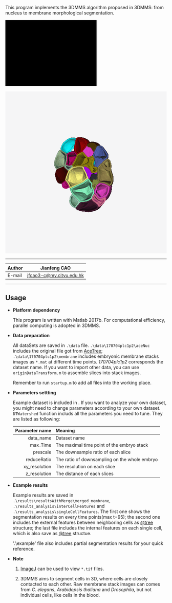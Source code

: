 This program implements the 3DMMS algorithm proposed in 3DMMS: from nucleus to membrane morphological segmentation. 

![segmentation](example_pictures/segmentation_stack.gif "segmentation result")

![3Dsegmentation](example_pictures/3DSegmentation_half.gif "segmentation result in 3D")

******

|Author|Jianfeng CAO|
|---|---
|E-mail|jfcao3-c@my.cityu.edu.hk

*****
## Usage
* **Platform dependency** 

  This program is written with Matlab 2017b. For computational efficiency, parallel computing is adopted in 3DMMS.

* **Data preparation**
  
  All dataSets are saved in `.\data` file. `.\data\170704plc1p2\aceNuc` includes the original file got from [AceTree](https://www.ncbi.nlm.nih.gov/pmc/articles/PMC1501046/); `.\data\170704plc1p2\membrane` includes embryonic membrane stacks images 
  as `*.mat` at different time points. *170704plc1p2* corresponds the dataset name. If you want to import other data, you can use
  `originDataTransform.m` to assemble slices into stack images.
  
  Remember to run `startup.m` to add all files into the working place.
  
* **Parameters settting**

	Example dataset is included in . If you want to analyze your own dataset, you might need to change parameters
	according to your own dataset. `DTWatershed` function includs all the parameters you need to tune. They are
	 listed as following:
	 
	| **Parameter name** | **Meaning**                                       |
	|---------------:|-----------------------------------------------|
	|      data_name | Dataset name                                  |
	|       max_Time | The maximal time point of the embryo stack    |
	|       prescale | The downsample ratio of each slice            |
	|    reduceRatio | The ratio of downsampling on the whole embryo |
	|  xy_resolution | The resolution on each slice                  |
	|   z_resolution | The distance of each slices                   |

* **Example results**
  
  Example results are saved in `.\results\resultsWithMerge\merged_membrane`, `.\results_analysis\interCellFeatures` and `.\results_analysis\singleCellFeatures`. The first one shows the segmentation results on every time points(max t=95); the second
  one includes the external features between neighboring cells as [@tree](http://tinevez.github.io/matlab-tree/) structure; the 
  last file includes the internal features on each single cell, which is also save as [@tree](http://tinevez.github.io/matlab-tree/)
  structue.
  
  '.\example' file also includes partial segmentation results for your quick reference. 
  
* **Note**

  1. [ImageJ](https://fiji.sc/) can be used to view `*.tif` files.
  
  2. 3DMMS aims to segment cells in 3D, where cells are closely contacted to each other. Raw membrane stack images can comes from
  *C. elegans*,  *Arabidopsis thaliana* and *Drosophila*, but not individual cells, like cells in the blood. 
  
  
